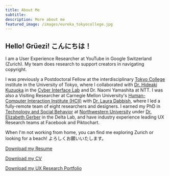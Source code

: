 ```yaml
---
title: About Me
subtitle: 
description: More about me
featured_image: /images/eureka_tokyocollege.jpg
---
```


## Hello! Grüezi! こんにちは！

<p>I am a User Experience Researcher at YouTube in Google Switzerland (Zurich). My team does research to support creators in navigating copyright.</p>

<p> I was previously a Postdoctoral Fellow at the interdisciplinary <a href="https://www.tc.u-tokyo.ac.jp/">Tokyo College</a> institute in the University of Tokyo, where I collaborated with <a href="http://www.cyber.t.u-tokyo.ac.jp/~kuzuoka/index.html">Dr. Hideaki Kuzuoka</a> in the <a href="http://www.cyber.t.u-tokyo.ac.jp/">Cyber Interface Lab</a> and Dr. Naomi Yamashita at NTT. I was also a Visiting Researcher at Carnegie Mellon University's <a href="https://www.hcii.cmu.edu/">Human-Computer Interaction Institute (HCII)</a> with <a href="http://www.lauradabbish.com/">Dr. Laura Dabbish</a>, where I led a fully-remote team of eight researchers and designers. I earned my PhD in <a href="http://tsb.northwestern.edu/index.php">Technology and Social Behavior</a> at <a href="http://www.northwestern.edu/">Northwestern University</a> under <a href="https://egerber.mech.northwestern.edu/">Dr. Elizabeth Gerber</a> in the Delta Lab, and have industry experience leading UX Research teams at Facebook and Piktochart.</p>

<p>When I'm not working from home, you can find me exploring Zurich or looking for a beach! よろしくお願いいたします。</p>

<a href="/documents/Foong_Resume_Mar2022.pdf" class="button button--large js-no-ajax">Download my Resume</a>

<a href="/documents/eureka_cv.pdf" class="button button--large js-no-ajax">Download my CV</a>

<a href="/documents/Foong_Portfolio.pdf" class="button button--large js-no-ajax">Download my UX Research Portfolio</a>



